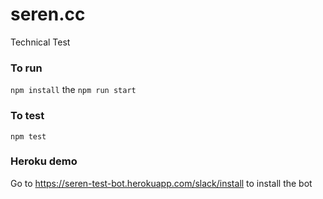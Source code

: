 # seren.cc
Technical Test


### To run 

```npm install```  the  ```npm run start```


### To test
```npm test```


### Heroku demo
Go to https://seren-test-bot.herokuapp.com/slack/install to install the bot